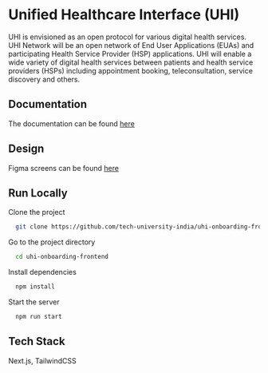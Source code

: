 
# Unified Healthcare Interface (UHI)

UHI is envisioned as an open protocol for various digital health services. UHI Network will be an open network of End User Applications (EUAs) and participating Health Service Provider (HSP) applications. UHI will enable a wide variety of digital health services between patients and health service providers (HSPs) including appointment booking, teleconsultation, service discovery and others.




## Documentation

The documentation can be found [here](https://tech-university-india.github.io/uhi-documentation-site/)


## Design

Figma screens can be found [here](https://www.figma.com/file/yjLTdifmU1Duwl017POo2D/ABDM?node-id=0%3A1)



## Run Locally

Clone the project

```bash
  git clone https://github.com/tech-university-india/uhi-onboarding-frontend
```

Go to the project directory

```bash
  cd uhi-onboarding-frontend
```

Install dependencies

```bash
  npm install
```

Start the server

```bash
  npm run start
```


## Tech Stack

 Next.js, TailwindCSS

